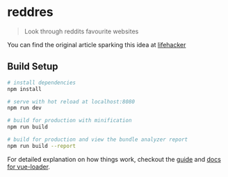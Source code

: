 # reddres

> Look through reddits favourite websites

You can find the original article sparking this idea at [lifehacker](https://lifehacker.com/download-free-stuff-from-reddits-favorite-websites-1825781590)

## Build Setup

``` bash
# install dependencies
npm install

# serve with hot reload at localhost:8080
npm run dev

# build for production with minification
npm run build

# build for production and view the bundle analyzer report
npm run build --report
```

For detailed explanation on how things work, checkout the [guide](http://vuejs-templates.github.io/webpack/) and [docs for vue-loader](http://vuejs.github.io/vue-loader).

